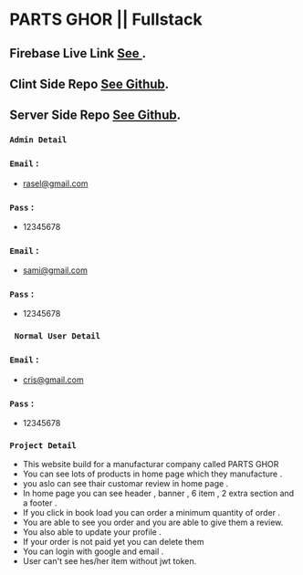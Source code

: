 # PARTS GHOR || Fullstack



## Firebase Live Link [See ](https://parts-ghor.web.app/).


## Clint Side Repo [See Github](https://github.com/programming-hero-web-course1/manufacturer-website-client-side-BabluMia).



## Server Side Repo [See Github](https://github.com/programming-hero-web-course1/manufacturer-website-server-side-BabluMia).

### `Admin Detail`

### `Email` : 
* rasel@gmail.com
### `Pass` : 
* 12345678

### `Email` : 
* sami@gmail.com
### `Pass` : 
* 12345678


### ` Normal User Detail`

### `Email` : 
* cris@gmail.com
### `Pass` : 
* 12345678



### `Project Detail`

* This website build for a manufacturar  company called PARTS GHOR
* You can see lots of products in home page which they manufacture .
* you aslo can see thair customar review in home page .
* In home page you can see header , banner , 6 item , 2 extra section and a footer .
* If you click in book load you can order a minimum quantity of order .
* You are able to see you order and you are able to give them a review.
* You also able to update your profile .
* If your order is not paid yet you can delete them 
* You can login with google and email .
* User can't see hes/her item without jwt token.